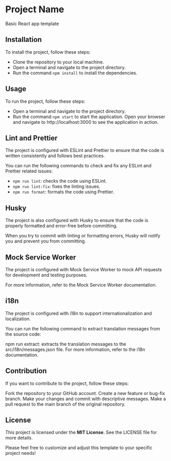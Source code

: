 # Project Name
Basic React app template

## Installation
To install the project, follow these steps:

- Clone the repository to your local machine.
- Open a terminal and navigate to the project directory.
- Run the command `npm install` to install the dependencies.

## Usage
To run the project, follow these steps:

- Open a terminal and navigate to the project directory.
- Run the command `npm start` to start the application.
Open your browser and navigate to http://localhost:3000 to see the application in action.

## Lint and Prettier

The project is configured with ESLint and Prettier to ensure that the code is written consistently and follows best practices.

You can run the following commands to check and fix any ESLint and Prettier related issues:

- `npm run lint`: checks the code using ESLint.
- `npm run lint:fix`: fixes the linting issues.
- `npm run format`: formats the code using Prettier.

## Husky
The project is also configured with Husky to ensure that the code is properly formatted and error-free before committing.

When you try to commit with linting or formatting errors, Husky will notify you and prevent you from committing.

## Mock Service Worker
The project is configured with Mock Service Worker to mock API requests for development and testing purposes.

For more information, refer to the Mock Service Worker documentation.

## i18n
The project is configured with i18n to support internationalization and localization.

You can run the following command to extract translation messages from the source code:

npm run extract: extracts the translation messages to the src/i18n/messages.json file.
For more information, refer to the i18n documentation.

## Contribution
If you want to contribute to the project, follow these steps:

Fork the repository to your GitHub account.
Create a new feature or bug-fix branch.
Make your changes and commit with descriptive messages.
Make a pull request to the main branch of the original repository.

## License
This project is licensed under the **MIT License**. See the LICENSE file for more details.

Please feel free to customize and adjust this template to your specific project needs!